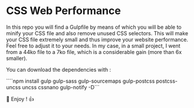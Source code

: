 # CSS Web Performance

In this repo you will find a Gulpfile by means of which you will be able to minify your CSS file and also remove unused CSS selectors.
This will make your CSS file extremely small and thus improve your website performance.
Feel free to adjust it to your needs.
In my case, in a small project, I went from a 44ko file to a 7ko file, which is a considerable gain (more than 6x smaller).

You can download the dependencies with :

````npm install gulp gulp-sass gulp-sourcemaps gulp-postcss postcss-uncss uncss cssnano gulp-notify -D```

:rocket: Enjoy ! :+1:
